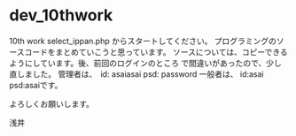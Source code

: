 # dev_10thwork
10th work
select_ippan.php からスタートしてください。
プログラミングのソースコードをまとめていこうと思っています。
ソースについては、コピーできるようにしています。後、前回のログインのところ
で間違いがあったので、少し直しました。
管理者は、　id: asaiasai psd: password
一般者は、 id:asai psd:asaiです。

よろしくお願いします。

浅井
